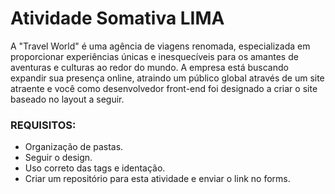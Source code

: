 # Atividade Somativa LIMA

A "Travel World" é uma agência de viagens renomada, especializada em proporcionar experiências únicas e inesquecíveis para os amantes de aventuras e culturas ao redor do mundo. A empresa está buscando expandir sua presença online, atraindo um público global através de um site atraente e você como desenvolvedor front-end foi designado a criar o site baseado no layout a seguir.

### REQUISITOS:
- Organização de pastas.
- Seguir o design.
- Uso correto das tags e identação.
- Criar um repositório para esta atividade e enviar o link no forms.
